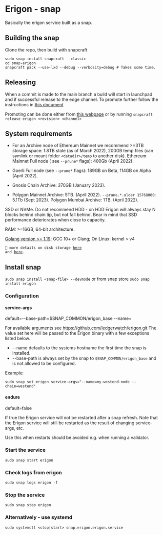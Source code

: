 # Erigon - snap

Basically the erigon service built as a snap.

## Building the snap

Clone the repo, then build with snapcraft

```
sudo snap install snapcraft --classic
cd snap-erigon
snapcraft pack --use-lxd --debug --verbosity=debug # Takes some time.
```

## Releasing

When a commit is made to the main branch a build will start in launchpad and if successful release to the edge channel.
To promote further follow the instructions in [this document](TESTING.md)

Promoting can be done either from [this webpage](https://snapcraft.io/erigon/releases)
or by running
`snapcraft release erigon <revision> <channel>`

## System requirements

* For an Archive node of Ethereum Mainnet we recommend >=3TB storage space: 1.8TB state (as of March 2022),
  200GB temp files (can symlink or mount folder `<datadir>/temp` to another disk). Ethereum Mainnet Full node (
  see `--prune*` flags): 400Gb (April 2022).

* Goerli Full node (see `--prune*` flags): 189GB on Beta, 114GB on Alpha (April 2022).

* Gnosis Chain Archive: 370GB (January 2023).

* Polygon Mainnet Archive: 5TB. (April 2022). `--prune.*.older 15768000`: 5.1Tb (Sept 2023). Polygon Mumbai Archive: 1TB. (April 2022).

SSD or NVMe. Do not recommend HDD - on HDD Erigon will always stay N blocks behind chain tip, but not fall behind.
Bear in mind that SSD performance deteriorates when close to capacity.

RAM: >=16GB, 64-bit architecture.

[Golang version >= 1.19](https://golang.org/doc/install); GCC 10+ or Clang; On Linux: kernel > v4

<code>🔬 more details on disk storage [here](https://erigon.substack.com/p/disk-footprint-changes-in-new-erigon?s=r)
and [here](https://ledgerwatch.github.io/turbo_geth_release.html#Disk-space).</code>

## Install snap

`sudo snap install <snap-file> --devmode`
or from snap store
`sudo snap install erigon`

### Configuration

#### service-args

default=--base-path=$SNAP_COMMON/erigon_base --name=<hostname>

For available arguments see  https://github.com/ledgerwatch/erigon.git
The value set here will be passed to the Erigon binary with a few exceptions listed below. 
* --name defaults to the systems hostname the first time the snap is installed.
* --base-path is always set by the snap to `$SNAP_COMMON/erigon_base` and is not allowed to be configured.

Example:

    sudo snap set erigon service-args="--name=my-westend-node --chain=westend"

#### endure

default=false

If true the Erigon service will not be restarted after a snap refresh.
Note that the Erigon service will still be restarted as the result of changing service-args, etc.

Use this when restarts should be avoided e.g. when running a validator.

### Start the service

`sudo snap start erigon`

### Check logs from erigon

`sudo snap logs erigon -f`

### Stop the service

`sudo snap stop erigon`

### Alternatively - use systemd

`sudo systemctl <stop|start> snap.erigon.erigon.service`
